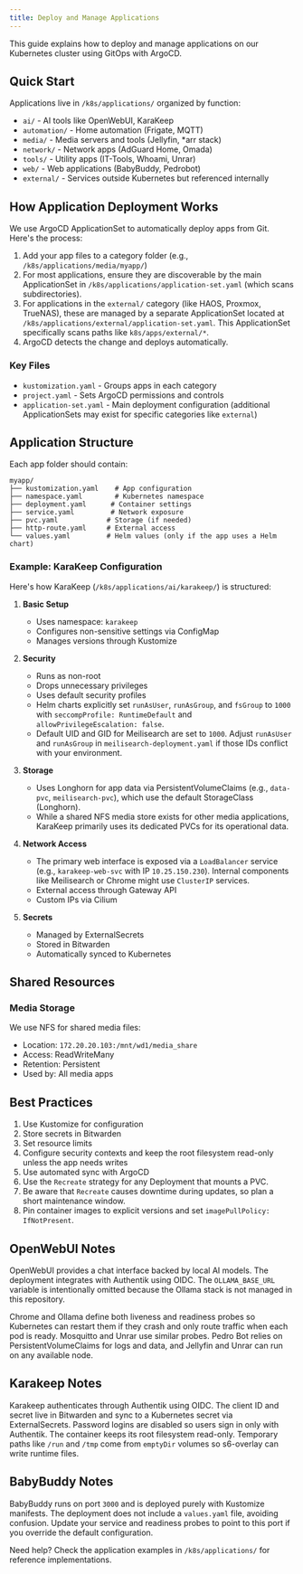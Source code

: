 ```yaml
---
title: Deploy and Manage Applications
---
```


This guide explains how to deploy and manage applications on our Kubernetes cluster using GitOps with ArgoCD.

## Quick Start

Applications live in `/k8s/applications/` organized by function:

- `ai/` - AI tools like OpenWebUI, KaraKeep
- `automation/` - Home automation (Frigate, MQTT)
- `media/` - Media servers and tools (Jellyfin, \*arr stack)
- `network/` - Network apps (AdGuard Home, Omada)
- `tools/` - Utility apps (IT-Tools, Whoami, Unrar)
- `web/` - Web applications (BabyBuddy, Pedrobot)
- `external/` - Services outside Kubernetes but referenced internally

## How Application Deployment Works

We use ArgoCD ApplicationSet to automatically deploy apps from Git. Here's the process:

1. Add your app files to a category folder (e.g., `/k8s/applications/media/myapp/`)
2. For most applications, ensure they are discoverable by the main ApplicationSet in
   `/k8s/applications/application-set.yaml` (which scans subdirectories).
3. For applications in the `external/` category (like HAOS, Proxmox, TrueNAS), these are managed by a separate
   ApplicationSet located at `/k8s/applications/external/application-set.yaml`. This ApplicationSet specifically scans
   paths like `k8s/apps/external/*`.
4. ArgoCD detects the change and deploys automatically.

### Key Files

- `kustomization.yaml` - Groups apps in each category
- `project.yaml` - Sets ArgoCD permissions and controls
- `application-set.yaml` - Main deployment configuration (additional ApplicationSets may exist for specific categories
  like `external`)

## Application Structure

Each app folder should contain:

```
myapp/
├── kustomization.yaml    # App configuration
├── namespace.yaml        # Kubernetes namespace
├── deployment.yaml      # Container settings
├── service.yaml         # Network exposure
├── pvc.yaml            # Storage (if needed)
├── http-route.yaml     # External access
└── values.yaml         # Helm values (only if the app uses a Helm chart)
```

### Example: KaraKeep Configuration

Here's how KaraKeep (`/k8s/applications/ai/karakeep/`) is structured:

1. **Basic Setup**

   - Uses namespace: `karakeep`
   - Configures non-sensitive settings via ConfigMap
   - Manages versions through Kustomize

2. **Security**

   - Runs as non-root
   - Drops unnecessary privileges
   - Uses default security profiles
   - Helm charts explicitly set `runAsUser`, `runAsGroup`, and `fsGroup` to `1000`
     with `seccompProfile: RuntimeDefault` and `allowPrivilegeEscalation: false`.
   - Default UID and GID for Meilisearch are set to `1000`. Adjust `runAsUser` and `runAsGroup` in
     `meilisearch-deployment.yaml` if those IDs conflict with your environment.

3. **Storage**

   - Uses Longhorn for app data via PersistentVolumeClaims (e.g., `data-pvc`, `meilisearch-pvc`), which use the default
     StorageClass (Longhorn).
   - While a shared NFS media store exists for other media applications, KaraKeep primarily uses its dedicated PVCs for
     its operational data.

4. **Network Access**

   - The primary web interface is exposed via a `LoadBalancer` service (e.g., `karakeep-web-svc` with IP
     `10.25.150.230`). Internal components like Meilisearch or Chrome might use `ClusterIP` services.
   - External access through Gateway API
   - Custom IPs via Cilium

5. **Secrets**
   - Managed by ExternalSecrets
   - Stored in Bitwarden
   - Automatically synced to Kubernetes

## Shared Resources

### Media Storage

We use NFS for shared media files:

- Location: `172.20.20.103:/mnt/wd1/media_share`
- Access: ReadWriteMany
- Retention: Persistent
- Used by: All media apps

## Best Practices

1. Use Kustomize for configuration
2. Store secrets in Bitwarden
3. Set resource limits
4. Configure security contexts and keep the root filesystem read-only unless the app needs writes
5. Use automated sync with ArgoCD
6. Use the `Recreate` strategy for any Deployment that mounts a PVC.
7. Be aware that `Recreate` causes downtime during updates, so plan a short maintenance window.
8. Pin container images to explicit versions and set `imagePullPolicy: IfNotPresent`.

## OpenWebUI Notes

OpenWebUI provides a chat interface backed by local AI models. The deployment integrates with Authentik using OIDC. The
`OLLAMA_BASE_URL` variable is intentionally omitted because the Ollama stack is not managed in this repository.

Chrome and Ollama define both liveness and readiness probes so Kubernetes can restart them if they crash and only route traffic when each pod is ready.
Mosquitto and Unrar use similar probes. Pedro Bot relies on PersistentVolumeClaims for logs and data, and Jellyfin and Unrar can run on any available node.

## Karakeep Notes

Karakeep authenticates through Authentik using OIDC. The client ID and secret live in Bitwarden and sync to a Kubernetes secret via ExternalSecrets. Password logins are disabled so users sign in only with Authentik.
The container keeps its root filesystem read-only. Temporary paths like `/run` and `/tmp` come from `emptyDir` volumes so s6-overlay can write runtime files.

## BabyBuddy Notes

BabyBuddy runs on port `3000` and is deployed purely with Kustomize manifests. The deployment does not include a `values.yaml` file, avoiding confusion. Update your service and readiness probes to point to this port if you override the default configuration.

Need help? Check the application examples in `/k8s/applications/` for reference implementations.
